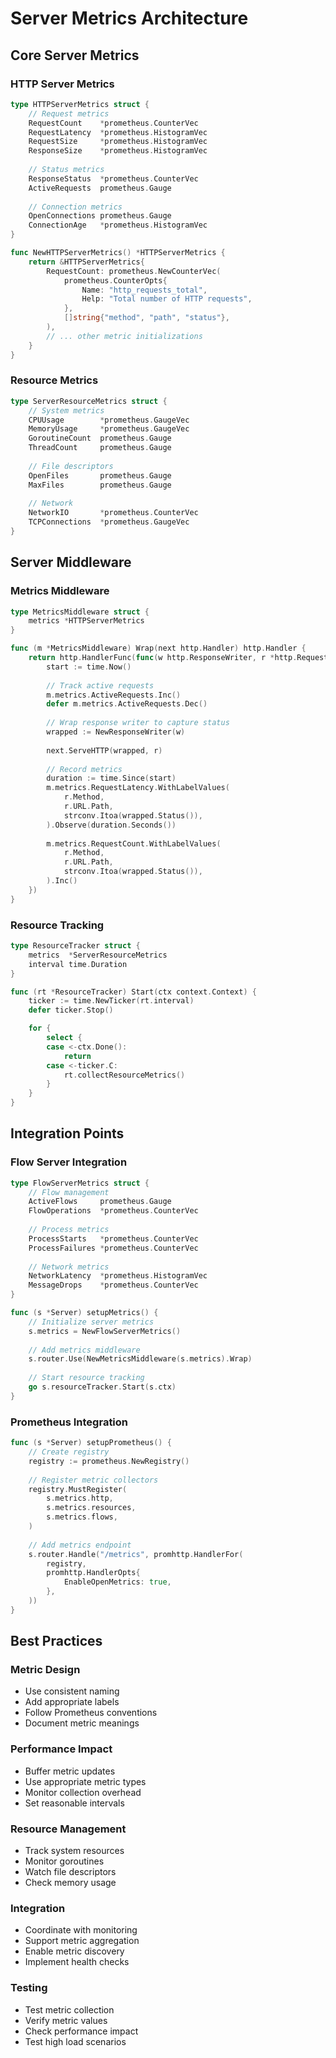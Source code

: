 # Server Metrics Architecture

## Core Server Metrics

### HTTP Server Metrics
```go
type HTTPServerMetrics struct {
    // Request metrics
    RequestCount    *prometheus.CounterVec
    RequestLatency  *prometheus.HistogramVec
    RequestSize     *prometheus.HistogramVec
    ResponseSize    *prometheus.HistogramVec
    
    // Status metrics
    ResponseStatus  *prometheus.CounterVec
    ActiveRequests  prometheus.Gauge
    
    // Connection metrics
    OpenConnections prometheus.Gauge
    ConnectionAge   *prometheus.HistogramVec
}

func NewHTTPServerMetrics() *HTTPServerMetrics {
    return &HTTPServerMetrics{
        RequestCount: prometheus.NewCounterVec(
            prometheus.CounterOpts{
                Name: "http_requests_total",
                Help: "Total number of HTTP requests",
            },
            []string{"method", "path", "status"},
        ),
        // ... other metric initializations
    }
}
```

### Resource Metrics
```go
type ServerResourceMetrics struct {
    // System metrics
    CPUUsage        *prometheus.GaugeVec
    MemoryUsage     *prometheus.GaugeVec
    GoroutineCount  prometheus.Gauge
    ThreadCount     prometheus.Gauge
    
    // File descriptors
    OpenFiles       prometheus.Gauge
    MaxFiles        prometheus.Gauge
    
    // Network
    NetworkIO       *prometheus.CounterVec
    TCPConnections  *prometheus.GaugeVec
}
```

## Server Middleware

### Metrics Middleware
```go
type MetricsMiddleware struct {
    metrics *HTTPServerMetrics
}

func (m *MetricsMiddleware) Wrap(next http.Handler) http.Handler {
    return http.HandlerFunc(func(w http.ResponseWriter, r *http.Request) {
        start := time.Now()
        
        // Track active requests
        m.metrics.ActiveRequests.Inc()
        defer m.metrics.ActiveRequests.Dec()
        
        // Wrap response writer to capture status
        wrapped := NewResponseWriter(w)
        
        next.ServeHTTP(wrapped, r)
        
        // Record metrics
        duration := time.Since(start)
        m.metrics.RequestLatency.WithLabelValues(
            r.Method,
            r.URL.Path,
            strconv.Itoa(wrapped.Status()),
        ).Observe(duration.Seconds())
        
        m.metrics.RequestCount.WithLabelValues(
            r.Method,
            r.URL.Path,
            strconv.Itoa(wrapped.Status()),
        ).Inc()
    })
}
```

### Resource Tracking
```go
type ResourceTracker struct {
    metrics  *ServerResourceMetrics
    interval time.Duration
}

func (rt *ResourceTracker) Start(ctx context.Context) {
    ticker := time.NewTicker(rt.interval)
    defer ticker.Stop()

    for {
        select {
        case <-ctx.Done():
            return
        case <-ticker.C:
            rt.collectResourceMetrics()
        }
    }
}
```

## Integration Points

### Flow Server Integration
```go
type FlowServerMetrics struct {
    // Flow management
    ActiveFlows     prometheus.Gauge
    FlowOperations  *prometheus.CounterVec
    
    // Process metrics
    ProcessStarts   *prometheus.CounterVec
    ProcessFailures *prometheus.CounterVec
    
    // Network metrics
    NetworkLatency  *prometheus.HistogramVec
    MessageDrops    *prometheus.CounterVec
}

func (s *Server) setupMetrics() {
    // Initialize server metrics
    s.metrics = NewFlowServerMetrics()
    
    // Add metrics middleware
    s.router.Use(NewMetricsMiddleware(s.metrics).Wrap)
    
    // Start resource tracking
    go s.resourceTracker.Start(s.ctx)
}
```

### Prometheus Integration
```go
func (s *Server) setupPrometheus() {
    // Create registry
    registry := prometheus.NewRegistry()
    
    // Register metric collectors
    registry.MustRegister(
        s.metrics.http,
        s.metrics.resources,
        s.metrics.flows,
    )
    
    // Add metrics endpoint
    s.router.Handle("/metrics", promhttp.HandlerFor(
        registry,
        promhttp.HandlerOpts{
            EnableOpenMetrics: true,
        },
    ))
}
```

## Best Practices

### Metric Design
- Use consistent naming
- Add appropriate labels
- Follow Prometheus conventions
- Document metric meanings

### Performance Impact
- Buffer metric updates
- Use appropriate metric types
- Monitor collection overhead
- Set reasonable intervals

### Resource Management
- Track system resources
- Monitor goroutines
- Watch file descriptors
- Check memory usage

### Integration
- Coordinate with monitoring
- Support metric aggregation
- Enable metric discovery
- Implement health checks

### Testing
- Test metric collection
- Verify metric values
- Check performance impact
- Test high load scenarios
